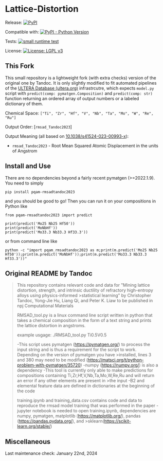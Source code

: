 # Lattice-Distortion

Release: [![PyPI](https://img.shields.io/pypi/v/pqam-rmsadtandoc2023)](https://pypi.org/project/pqam-rmsadtandoc2023)

Compatible with: [![PyPI - Python Version](https://img.shields.io/pypi/pyversions/pqam_RMSADTandoc2023)](https://pypi.org/project/pqam_RMSADTandoc2023)

Tests: [![small runtime test](https://github.com/amkrajewski/pqam_RMSADTandoc2023/actions/workflows/runtimeTesting.yml/badge.svg)](https://github.com/amkrajewski/pqam_RMSADTandoc2023/actions/workflows/runtimeTesting.yml)

License: [![License: LGPL v3](https://img.shields.io/badge/License-LGPL_v3-blue.svg)](https://www.gnu.org/licenses/lgpl-3.0)

## This Fork

This small repository is a lightweight fork (with extra checks) version of the original one by Tandoc. It is only slightly modified to fit automated pipelines of the [ULTERA Database (ultera.org)](https://ultera.org) infrastrcutre, which expects `model.py` script with `predict(comp: pymatgen.Composition)` and `predict(comp: str)` function returning an ordered array of output numbers or a labeled dictionary of them.

Chemical Space: `["Ti", "Zr", "Hf", "V", "Nb", "Ta", "Mo", "W", "Re", "Ru"]`

Output Order: [`rmsad_Tandoc2023`]

Output Meaning (all based on [10.1038/s41524-023-00993-x](https://doi.org/10.1038/s41524-023-00993-x)):
- `rmsad_Tandoc2023` - Root Mean Squared Atomic Displacement in the units of Angstrom

## Install and Use

There are no dependencies beyond a fairly recent pymatgen (>=2022.1.9). You need to simply

    pip install pqam-rmsadtandoc2023

and you should be good to go! Then you can run it on your compositions in Python like

    from pqam-rmsadtandoc2023 import predict
  
    print(predict('Mo25 Nb25 Hf50'))
    print(predict('MoNbHf'))
    print(predict('Mo33.3 Nb33.3 Hf33.3'))
  
or from command line like 

    python -c "import pqam_rmsadtandoc2023 as m;print(m.predict('Mo25 Nb25 Hf50'));print(m.predict('MoNbHf'));print(m.predict('Mo33.3 Nb33.3 Hf33.3'))"
  

## Original README by Tandoc 

>This repository contains relevant code and data for "Mining lattice distortion, strength, and intrinsic ductility of refractory high-entropy alloys using physics-informed >statistical learning" by Christopher Tandoc, Yong-Jie Hu, Liang Qi, and Peter K. Liaw to be published in npj Computational Materials
>
>RMSAD_tool.py is a linux command line script written in python that takes a chemical composition in the form of a text string and prints the lattice distortion in angstroms. 
>
>example usgage: 
>./RMSAD_tool.py Ti0.5V0.5
>
>-This script uses pymatgen (https://pymatgen.org/) to process the input string and is thus a requirement for the script to work. Depending on the version of pymatgen you have >installed, lines 3 and 380 may need to be modified (https://matsci.org/t/python-problem-with-pymatgen/35720)
>-numpy (https://numpy.org/) is also a dependency
>-This tool is currently only able to make predictions for compositions containing Ti,Zr,Hf,V,Nb,Ta,Mo,W,Re,Ru and will return an error if any other elements are present in >the input
>-B2 and elemental feature data are defined in dictionaries at the beginning of the code
>
>training.ipynb and training_data.csv contains code and data to reproduce the rmsad model training that was performed in the paper
>-jupyter notebook is needed to open training.ipynb, dependencies are numpy, pymatgen, matplotlib (https://matplotlib.org/), pandas (https://pandas.pydata.org/), and >sklearn(https://scikit-learn.org/stable/)

## Miscellaneous

Last maintenance check: January 22nd, 2024
